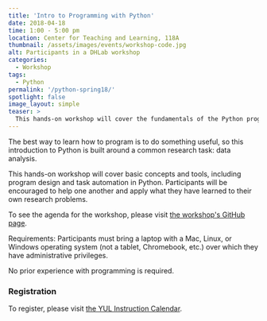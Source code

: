 ```yaml
---
title: 'Intro to Programming with Python'
date: 2018-04-18
time: 1:00 - 5:00 pm
location: Center for Teaching and Learning, 118A
thumbnail: /assets/images/events/workshop-code.jpg
alt: Participants in a DHLab workshop
categories:
  - Workshop
tags:
  - Python
permalink: '/python-spring18/'
spotlight: false
image_layout: simple
teaser: >
  This hands-on workshop will cover the fundamentals of the Python programming language.
---
```

The best way to learn how to program is to do something useful, so this introduction to Python is built around a common research task: data analysis.

This hands-on workshop will cover basic concepts and tools, including program design and task automation in Python. Participants will be encouraged to help one another and apply what they have learned to their own research problems.

To see the agenda for the workshop, please visit <a href='https://nesclic.github.io/2018-04-18-YUL/' target='_blank'>the workshop's GitHub page</a>.

Requirements: Participants must bring a laptop with a Mac, Linux, or Windows operating system (not a tablet, Chromebook, etc.) over which they have administrative privileges. 

No prior experience with programming is required.

### Registration
To register, please visit <a href='http://schedule.yale.edu/event/4125604' target='_blank'>the YUL Instruction Calendar</a>.